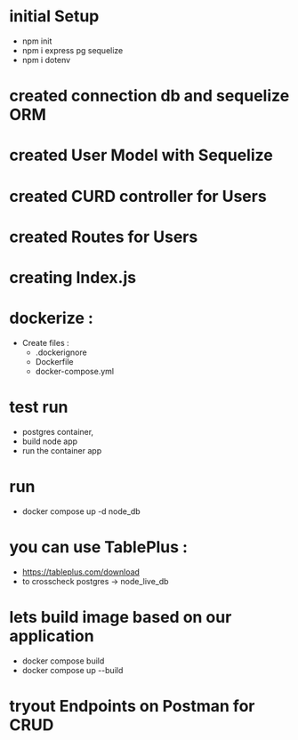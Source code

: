 # initial Setup

- npm init
- npm i express pg sequelize
- npm i dotenv

# created connection db and sequelize ORM

# created User Model with Sequelize

# created CURD controller for Users

# created Routes for Users

# creating Index.js

# dockerize :

- Create files :
  - .dockerignore
  - Dockerfile
  - docker-compose.yml

# test run

- postgres container,
- build node app
- run the container app

# run

- docker compose up -d node_db

# you can use TablePlus :

- https://tableplus.com/download
- to crosscheck postgres -> node_live_db

# lets build image based on our application

- docker compose build
- docker compose up --build

# tryout Endpoints on Postman for CRUD
